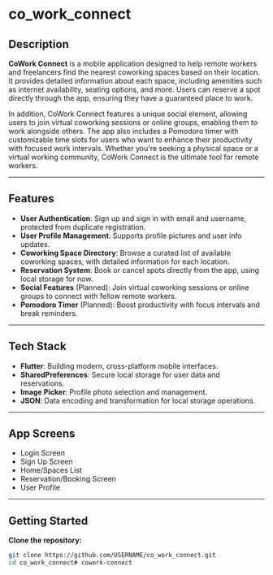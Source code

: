 # co_work_connect

## Description  
**CoWork Connect** is a mobile application designed to help remote workers and freelancers find the nearest coworking spaces based on their location. It provides detailed information about each space, including amenities such as internet availability, seating options, and more. Users can reserve a spot directly through the app, ensuring they have a guaranteed place to work.

In addition, CoWork Connect features a unique social element, allowing users to join virtual coworking sessions or online groups, enabling them to work alongside others. The app also includes a Pomodoro timer with customizable time slots for users who want to enhance their productivity with focused work intervals. Whether you're seeking a physical space or a virtual working community, CoWork Connect is the ultimate tool for remote workers.

---

## Features

- **User Authentication**: Sign up and sign in with email and username, protected from duplicate registration.
- **User Profile Management**: Supports profile pictures and user info updates.
- **Coworking Space Directory**: Browse a curated list of available coworking spaces, with detailed information for each location.
- **Reservation System**: Book or cancel spots directly from the app, using local storage for now.
- **Social Features** (Planned): Join virtual coworking sessions or online groups to connect with fellow remote workers.
- **Pomodoro Timer** (Planned): Boost productivity with focus intervals and break reminders.

---

## Tech Stack

- **Flutter**: Building modern, cross-platform mobile interfaces.
- **SharedPreferences**: Secure local storage for user data and reservations.
- **Image Picker**: Profile photo selection and management.
- **JSON**: Data encoding and transformation for local storage operations.

---

## App Screens

- Login Screen
- Sign Up Screen
- Home/Spaces List
- Reservation/Booking Screen
- User Profile

---

## Getting Started

**Clone the repository:**
```bash
git clone https://github.com/USERNAME/co_work_connect.git
cd co_work_connect#   c o w o r k - c o n n e c t  
 